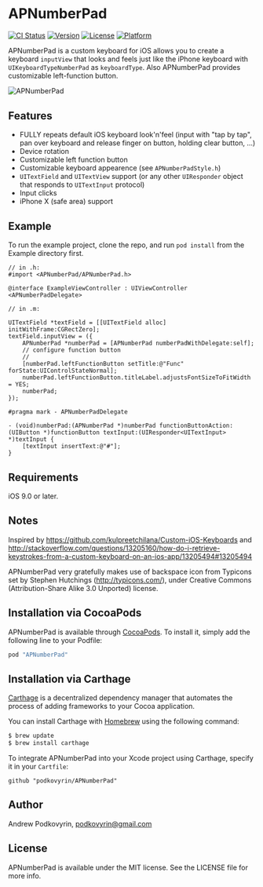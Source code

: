 # APNumberPad

[![CI Status](http://img.shields.io/travis/podkovyrin/APNumberPad.svg?style=flat)](https://travis-ci.org/podkovyrin/APNumberPad)
[![Version](https://img.shields.io/cocoapods/v/APNumberPad.svg?style=flat)](http://cocoapods.org/pods/APNumberPad)
[![License](https://img.shields.io/cocoapods/l/APNumberPad.svg?style=flat)](http://cocoapods.org/pods/APNumberPad)
[![Platform](https://img.shields.io/cocoapods/p/APNumberPad.svg?style=flat)](http://cocoapods.org/pods/APNumberPad)

APNumberPad is a custom keyboard for iOS allows you to create a keyboard `inputView` that looks and feels just like the iPhone keyboard with `UIKeyboardTypeNumberPad` as `keyboardType`. Also APNumberPad provides customizable left-function button.

<img src="https://raw.github.com/podkovyrin/APNumberPad/master/apnumberpad_demo.gif" alt="APNumberPad" title="APNumberPad demo" style="display:block; margin: 10px auto 30px auto; align:center"/>

## Features
 - FULLY repeats default iOS keyboard look'n'feel (input with "tap by tap", pan over keyboard and release finger on button, holding clear button, ...)
 - Device rotation
 - Customizable left function button
 - Customizable keyboard appearence (see `APNumberPadStyle.h`)
 - `UITextField` and `UITextView` support (or any other `UIResponder` object that responds to `UITextInput` protocol)
 - Input clicks
 - iPhone X (safe area) support

## Example

To run the example project, clone the repo, and run `pod install` from the Example directory first.

```obj-c
// in .h:
#import <APNumberPad/APNumberPad.h>

@interface ExampleViewController : UIViewController <APNumberPadDelegate>

// in .m:

UITextField *textField = [[UITextField alloc] initWithFrame:CGRectZero];
textField.inputView = ({
    APNumberPad *numberPad = [APNumberPad numberPadWithDelegate:self];
    // configure function button
    //
    [numberPad.leftFunctionButton setTitle:@"Func" forState:UIControlStateNormal];
    numberPad.leftFunctionButton.titleLabel.adjustsFontSizeToFitWidth = YES;
    numberPad;
});

#pragma mark - APNumberPadDelegate

- (void)numberPad:(APNumberPad *)numberPad functionButtonAction:(UIButton *)functionButton textInput:(UIResponder<UITextInput> *)textInput {
    [textInput insertText:@"#"];
}
```

## Requirements
iOS 9.0 or later.

## Notes
Inspired by https://github.com/kulpreetchilana/Custom-iOS-Keyboards and http://stackoverflow.com/questions/13205160/how-do-i-retrieve-keystrokes-from-a-custom-keyboard-on-an-ios-app/13205494#13205494

APNumberPad very gratefully makes use of backspace icon from Typicons set by Stephen Hutchings (http://typicons.com/), under Creative Commons (Attribution-Share Alike 3.0 Unported) license.

## Installation via CocoaPods

APNumberPad is available through [CocoaPods](http://cocoapods.org). To install
it, simply add the following line to your Podfile:

```ruby
pod "APNumberPad"
```

## Installation via Carthage

[Carthage](https://github.com/Carthage/Carthage) is a decentralized dependency manager that automates the process of adding frameworks to your Cocoa application.

You can install Carthage with [Homebrew](http://brew.sh/) using the following command:

```bash
$ brew update
$ brew install carthage
```

To integrate APNumberPad into your Xcode project using Carthage, specify it in your `Cartfile`:

```ogdl
github "podkovyrin/APNumberPad"
```

## Author

Andrew Podkovyrin, podkovyrin@gmail.com

## License

APNumberPad is available under the MIT license. See the LICENSE file for more info.
